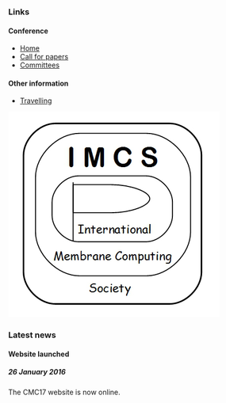 ### Links

#### Conference

* [Home](/)
* [Call for papers](/call-for-papers/)
* [Committees](/committees/)

#### Other information

* [Travelling](/travelling/)

![](/media/imcs-logo.png "IMCS")

### Latest news

#### Website launched
##### 26 January 2016
The CMC17 website is now online.
